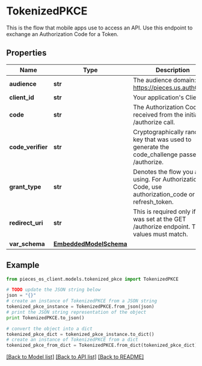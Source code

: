 # TokenizedPKCE

This is the flow that mobile apps use to access an API. Use this endpoint to exchange an Authorization Code for a Token.

## Properties
Name | Type | Description | Notes
------------ | ------------- | ------------- | -------------
**audience** | **str** | The audience domain: i.e. https://pieces.us.auth0.com | [optional] 
**client_id** | **str** | Your application&#39;s Client ID. | 
**code** | **str** | The Authorization Code received from the initial /authorize call. | 
**code_verifier** | **str** | Cryptographically random key that was used to generate the code_challenge passed to /authorize. | 
**grant_type** | **str** | Denotes the flow you are using. For Authorization Code, use authorization_code or refresh_token. | 
**redirect_uri** | **str** | This is required only if it was set at the GET /authorize endpoint. The values must match. | 
**var_schema** | [**EmbeddedModelSchema**](EmbeddedModelSchema.md) |  | [optional] 

## Example

```python
from pieces_os_client.models.tokenized_pkce import TokenizedPKCE

# TODO update the JSON string below
json = "{}"
# create an instance of TokenizedPKCE from a JSON string
tokenized_pkce_instance = TokenizedPKCE.from_json(json)
# print the JSON string representation of the object
print TokenizedPKCE.to_json()

# convert the object into a dict
tokenized_pkce_dict = tokenized_pkce_instance.to_dict()
# create an instance of TokenizedPKCE from a dict
tokenized_pkce_from_dict = TokenizedPKCE.from_dict(tokenized_pkce_dict)
```
[[Back to Model list]](../README.md#documentation-for-models) [[Back to API list]](../README.md#documentation-for-api-endpoints) [[Back to README]](../README.md)


